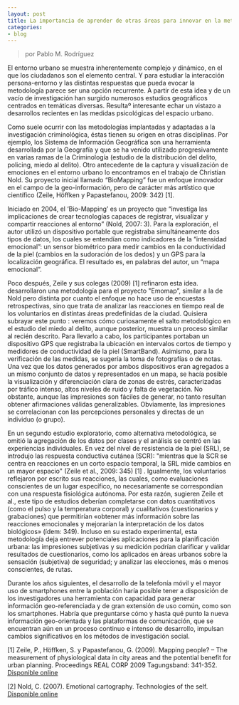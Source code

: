 ```yaml
---
layout: post
title: La importancia de aprender de otras áreas para innovar en la metodología (I)
categories:
- blog
---
```

> por Pablo M. Rodríguez

<p> El entorno urbano se muestra inherentemente complejo y dinámico, en el que los ciudadanos son el elemento central. Y para estudiar la interacción persona-entorno y las distintas respuestas que pueda evocar la metodología parece ser una opción recurrente. A partir de esta idea y de un vacío de investigación han surgido numerosos estudios geográficos centrados en temáticas diversas. Resultaº interesante echar un vistazo a desarrollos recientes en las medidas psicológicas del espacio urbano. </p>
<p> Como suele ocurrir con las metodologías implantadas y adaptadas a la investigación criminológica, éstas tienen su origen en otras disciplinas. Por ejemplo, los Sistema de Información Geográfica son una herramienta desarrollada por la Geografía y que se ha venido utilizado progresivamente en varias ramas de la Criminología (estudio de la distribución del delito, policing, miedo al delito). Otro antecedente de la captura y visualización de emociones en el entorno urbano lo encontramos en el trabajo de Christian Nold. Su proyecto inicial llamado “BioMapping” fue un enfoque innovador en el campo de la geo-información, pero de carácter más artístico que científico (Zeile, Höffken y Papastefanou, 2009: 342) [1]. </p>
<p> Iniciado en 2004, el ‘Bio-Mapping’ es un proyecto que “investiga las implicaciones de crear tecnologías capaces de registrar, visualizar y compartir reacciones al entorno” (Nold, 2007: 3). Para la exploración, el autor utilizó un dispositivo portable que registraba simultáneamente dos tipos de datos, los cuales se entendían como indicadores de la “intensidad emocional”: un sensor biométrico para medir cambios en la conductividad de la piel (cambios en la sudoración de los dedos) y un GPS para la localización geográfica. El resultado es, en palabras del autor, un “mapa emocional”.</p>
<p>Poco después, Zeile y sus colegas (2009) [1] refinaron esta idea. desarrollaron una metodología para el proyecto "Emomap”, similar a la de Nold pero distinta por cuanto el enfoque no hace uso de encuestas retrospectivas, sino que trata de analizar las reacciones en tiempo real de los voluntarios en distintas áreas predefinidas de la ciudad. Quisiera subrayar este punto : veremos cómo curiosamente el salto metodológico en el estudio del miedo al delito, aunque posterior, muestra un proceso similar al recién descrito. Para llevarlo a cabo, los participantes portaban un dispositivo GPS que registraba la ubicación en intervalos cortos de tiempo y medidores de conductividad de la piel (SmartBand). Asimismo, para la verificación de las medidas, se sugería la toma de fotografías o de notas. Una vez que los datos generados por ambos dispositivos eran agregados a un mismo conjunto de datos y representados en un mapa, se hacía posible la visualización y diferenciación clara de zonas de estrés, caracterizadas por tráfico intenso, altos niveles de ruido y falta de vegetación. No obstante, aunque las impresiones son fáciles de generar, no tanto resultan obtener afirmaciones válidas generalizables. Obviamente, las impresiones se correlacionan con las percepciones personales y directas de un individuo (o grupo). </p>
<p> En un segundo estudio exploratorio, como alternativa metodológica, se omitió la agregación de los datos por clases y el análisis se centró en las experiencias individuales. En vez del nivel de resistencia de la piel (SRL), se introdujo las respuesta conductiva cutánea (SCR): "mientras que la SCR se centra en reacciones en un corto espacio temporal, la SRL mide cambios en un mayor espacio" (Zeile et al., 2009: 345) [1] . Igualmente, los voluntarios reflejaron por escrito sus reacciones, las cuales, como evaluaciones conscientes de un lugar específico, no necesariamente se correspondían con una respuesta fisiológica autónoma. Por esta razón, sugieren Zeile et al., este tipo de estudios deberían completarse con datos cuantitativos (como el pulso y la temperatura corporal) y cualitativos (cuestionarios y grabaciones) que permitirían «obtener más información sobre las reacciones emocionales y mejorarían la interpretación de los datos biológicos» (ídem: 349). Incluso en su estado experimental, esta metodología deja entrever potenciales aplicaciones para la planificación urbana: las impresiones subjetivas y su medición podrían clarificar y validar resultados de cuestionarios, como los aplicados en áreas urbanos sobre la sensación (subjetiva) de seguridad; y analizar las elecciones, más o menos conscientes, de rutas. </p>
<p> Durante los años siguientes, el desarrollo de la telefonía móvil y el mayor uso de smartphones entre la población haría posible tener a disposición de los investigadores una herramienta con capacidad para generar información geo-referenciada y de gran extensión de uso común, como son los smartphones. Habría que preguntarse cómo y hasta qué punto la nueva información geo-orientada y las plataformas de comunicación, que se encuentran aún en un proceso continuo e intenso de desarrollo, impulsan cambios significativos en los métodos de investigación social. </p>

<p> [1] Zeile, P., Höffken, S. y Papastefanou, G. (2009). Mapping people? – The measurement of physiological data in city areas and the potential benefit for urban planning. Proceedings REAL CORP 2009 Tagungsband: 341-352. <a href="http://www.corp.at/archive/CORP2009_78.pdf" target="_blank">Disponible online</a> </p>
<p>[2] Nold, C. (2007). Emotional cartography. Technologies of the self. <a href="http://emotionalcartography.net/EmotionalCartography.pdf" target="_blank">Disponible online</a></p>
